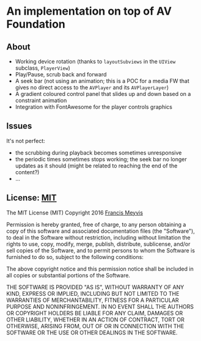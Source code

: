 # An implementation on top of AV Foundation

## About

- Working device rotation (thanks to `layoutSubviews` in the `UIView` subclass, `PlayerView`)
- Play/Pause, scrub back and forward
- A seek bar (not using an animation; this is a POC for a media FW that gives no direct access to the `AVPlayer` and its `AVPlayerLayer`)
- A gradient coloured control panel that slides up and down based on a constraint animation
- Integration with FontAwesome for the player controls graphics

## Issues
It's not perfect:
- the scrubbing during playback becomes sometimes unresponsive
- the periodic times sometimes stops working; the seek bar no longer updates as it should
   (might be related to reaching the end of the content?)
- ...

## License: [MIT](https://opensource.org/licenses/MIT)

The MIT License (MIT)
Copyright 2016 [Francis Meyvis](https://aptly.io/contact)

Permission is hereby granted, free of charge, to any person obtaining a copy of this software and associated documentation files (the "Software"), to deal in the Software without restriction, including without limitation the rights to use, copy, modify, merge, publish, distribute, sublicense, and/or sell copies of the Software, and to permit persons to whom the Software is furnished to do so, subject to the following conditions:

The above copyright notice and this permission notice shall be included in all copies or substantial portions of the Software.

THE SOFTWARE IS PROVIDED "AS IS", WITHOUT WARRANTY OF ANY KIND, EXPRESS OR IMPLIED, INCLUDING BUT NOT LIMITED TO THE WARRANTIES OF MERCHANTABILITY, FITNESS FOR A PARTICULAR PURPOSE AND NONINFRINGEMENT. IN NO EVENT SHALL THE AUTHORS OR COPYRIGHT HOLDERS BE LIABLE FOR ANY CLAIM, DAMAGES OR OTHER LIABILITY, WHETHER IN AN ACTION OF CONTRACT, TORT OR OTHERWISE, ARISING FROM, OUT OF OR IN CONNECTION WITH THE SOFTWARE OR THE USE OR OTHER DEALINGS IN THE SOFTWARE.
